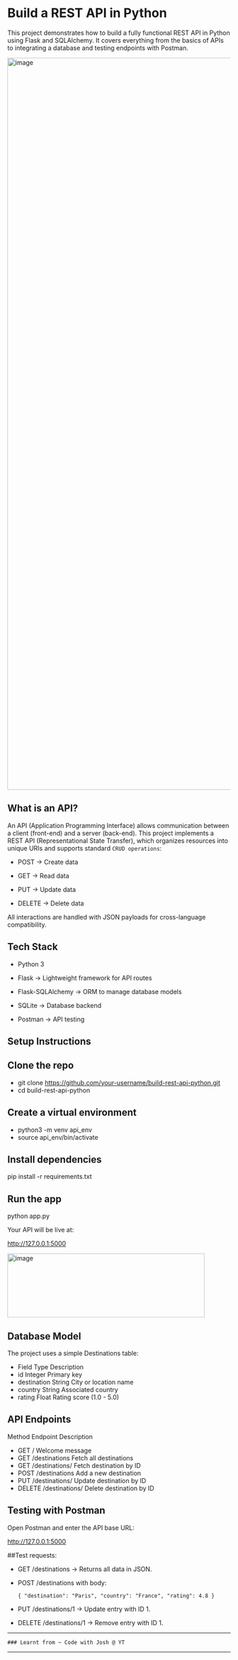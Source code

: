 # Build a REST API in Python

This project demonstrates how to build a fully functional REST API in Python using Flask and SQLAlchemy. It covers everything from the basics of APIs to integrating a database and testing endpoints with Postman.

<img width="2848" height="1648" alt="image" src="https://github.com/user-attachments/assets/ef7cf3cf-84c6-47f8-baa5-490d8170b7ed" /> <br>

## What is an API?

An API (Application Programming Interface) allows communication between a client (front-end) and a server (back-end).
This project implements a REST API (Representational State Transfer), which organizes resources into unique URIs and supports standard `CRUD operations`:

- POST → Create data

- GET → Read data

- PUT → Update data

- DELETE → Delete data

All interactions are handled with JSON payloads for cross-language compatibility.

## Tech Stack

- Python 3

- Flask → Lightweight framework for API routes

- Flask-SQLAlchemy → ORM to manage database models

- SQLite → Database backend

- Postman → API testing

## Setup Instructions

 ## Clone the repo

- git clone https://github.com/your-username/build-rest-api-python.git
- cd build-rest-api-python


## Create a virtual environment

- python3 -m venv api_env
- source api_env/bin/activate


## Install dependencies

pip install -r requirements.txt


## Run the app

python app.py


Your API will be live at:

http://127.0.0.1:5000

<img width="445" height="144" alt="image" src="https://github.com/user-attachments/assets/d7b23109-63c3-49f7-8279-c020adcee070" />

## Database Model

The project uses a simple Destinations table:

- Field	Type	Description
- id	Integer	Primary key
- destination	String	City or location name
- country	String	Associated country
- rating	Float	Rating score (1.0 - 5.0)

## API Endpoints
Method	Endpoint	Description
- GET	/	Welcome message
- GET	/destinations	Fetch all destinations
- GET	/destinations/<id>	Fetch destination by ID
- POST	/destinations	Add a new destination
- PUT	/destinations/<id>	Update destination by ID
- DELETE	/destinations/<id>	Delete destination by ID

## Testing with Postman

Open Postman and enter the API base URL:

http://127.0.0.1:5000


##Test requests:

- GET /destinations → Returns all data in JSON.

- POST /destinations with body:

    `{
      "destination": "Paris",
      "country": "France",
      "rating": 4.8
    }`


- PUT /destinations/1 → Update entry with ID 1.

- DELETE /destinations/1 → Remove entry with ID 1.

---

`### Learnt from ~ Code with Josh @ YT`

---
